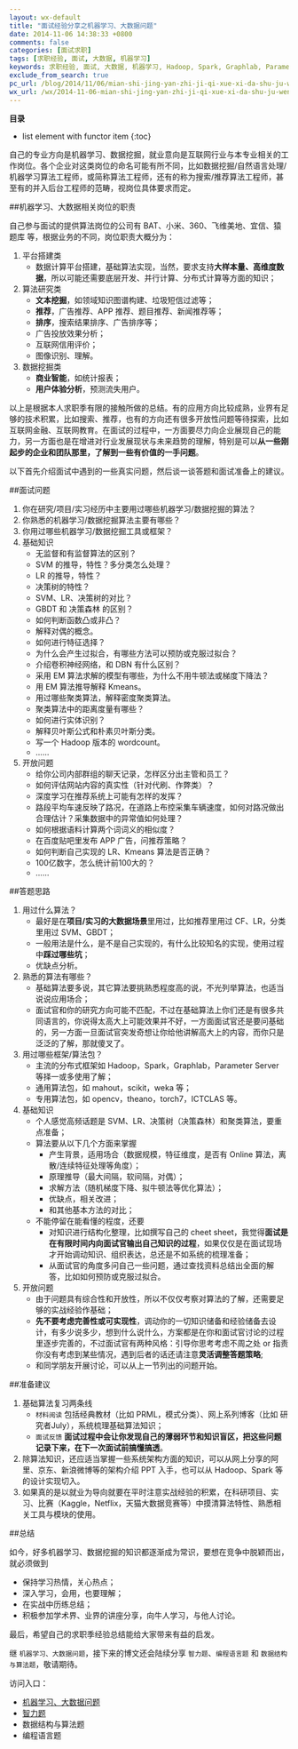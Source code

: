 ```yaml
---
layout: wx-default
title: "面试经验分享之机器学习、大数据问题"
date: 2014-11-06 14:38:33 +0800
comments: false
categories: [面试求职]
tags: [求职经验, 面试, 大数据, 机器学习]
keywords: 求职经验, 面试, 大数据, 机器学习, Hadoop, Spark, Graphlab, Parameter Server, mahout, scikit, weka, opencv, theano, torch7, ICTCLAS
exclude_from_search: true
pc_url: /blog/2014/11/06/mian-shi-jing-yan-zhi-ji-qi-xue-xi-da-shu-ju-wen-ti/
wx_url: /wx/2014-11-06-mian-shi-jing-yan-zhi-ji-qi-xue-xi-da-shu-ju-wen-ti.html
---
```


__目录__

* list element with functor item
{:toc}

<!-- excerpt start -->

自己的专业方向是机器学习、数据挖掘，就业意向是互联网行业与本专业相关的工作岗位。各个企业对这类岗位的命名可能有所不同，比如数据挖掘/自然语言处理/机器学习算法工程师，或简称算法工程师，还有的称为搜索/推荐算法工程师，甚至有的并入后台工程师的范畴，视岗位具体要求而定。

##机器学习、大数据相关岗位的职责

自己参与面试的提供算法岗位的公司有 BAT、小米、360、飞维美地、宜信、猿题库 等，根据业务的不同，岗位职责大概分为：

1. 平台搭建类
	- 数据计算平台搭建，基础算法实现，当然，要求支持**大样本量、高维度数据**，所以可能还需要底层开发、并行计算、分布式计算等方面的知识；
2. 算法研究类
	- **文本挖掘**，如领域知识图谱构建、垃圾短信过滤等；
	- **推荐**，广告推荐、APP 推荐、题目推荐、新闻推荐等；
	- **排序**，搜索结果排序、广告排序等；
	- 广告投放效果分析；
	- 互联网信用评价；
	- 图像识别、理解。
3. 数据挖掘类
	- **商业智能**，如统计报表；
	- **用户体验分析**，预测流失用户。

以上是根据本人求职季有限的接触所做的总结。有的应用方向比较成熟，业界有足够的技术积累，比如搜索、推荐，也有的方向还有很多开放性问题等待探索，比如互联网金融、互联网教育。在面试的过程中，一方面要尽力向企业展现自己的能力，另一方面也是在增进对行业发展现状与未来趋势的理解，特别是可以**从一些刚起步的企业和团队那里，了解到一些有价值的一手问题**。

以下首先介绍面试中遇到的一些真实问题，然后谈一谈答题和面试准备上的建议。

<!-- excerpt end -->

##面试问题

1. 你在研究/项目/实习经历中主要用过哪些机器学习/数据挖掘的算法？
2. 你熟悉的机器学习/数据挖掘算法主要有哪些？
3. 你用过哪些机器学习/数据挖掘工具或框架？
4. 基础知识
	- 无监督和有监督算法的区别？
	- SVM 的推导，特性？多分类怎么处理？
	- LR 的推导，特性？
	- 决策树的特性？
	- SVM、LR、决策树的对比？
	- GBDT 和 决策森林 的区别？
	- 如何判断函数凸或非凸？
	- 解释对偶的概念。
	- 如何进行特征选择？
	- 为什么会产生过拟合，有哪些方法可以预防或克服过拟合？
	- 介绍卷积神经网络，和 DBN 有什么区别？
	- 采用 EM 算法求解的模型有哪些，为什么不用牛顿法或梯度下降法？
	- 用 EM 算法推导解释 Kmeans。
	- 用过哪些聚类算法，解释密度聚类算法。
	- 聚类算法中的距离度量有哪些？
	- 如何进行实体识别？
	- 解释贝叶斯公式和朴素贝叶斯分类。
	- 写一个 Hadoop 版本的 wordcount。
	- ……
5. 开放问题
	- 给你公司内部群组的聊天记录，怎样区分出主管和员工？
	- 如何评估网站内容的真实性（针对代刷、作弊类）？
	- 深度学习在推荐系统上可能有怎样的发挥？
	- 路段平均车速反映了路况，在道路上布控采集车辆速度，如何对路况做出合理估计？采集数据中的异常值如何处理？
	- 如何根据语料计算两个词词义的相似度？
	- 在百度贴吧里发布 APP 广告，问推荐策略？
	- 如何判断自己实现的 LR、Kmeans 算法是否正确？
	- 100亿数字，怎么统计前100大的？
	- ……

##答题思路

1. 用过什么算法？
	- 最好是在**项目/实习的大数据场景**里用过，比如推荐里用过 CF、LR，分类里用过 SVM、GBDT；
	- 一般用法是什么，是不是自己实现的，有什么比较知名的实现，使用过程中**踩过哪些坑**；
	- 优缺点分析。
2. 熟悉的算法有哪些？
	- 基础算法要多说，其它算法要挑熟悉程度高的说，不光列举算法，也适当说说应用场合；
	- 面试官和你的研究方向可能不匹配，不过在基础算法上你们还是有很多共同语言的，你说得太高大上可能效果并不好，一方面面试官还是要问基础的，另一方面一旦面试官突发奇想让你给他讲解高大上的内容，而你只是泛泛的了解，那就傻叉了。
3. 用过哪些框架/算法包？
	- 主流的分布式框架如 Hadoop，Spark，Graphlab，Parameter Server 等择一或多使用了解；
	- 通用算法包，如 mahout，scikit，weka 等；
	- 专用算法包，如 opencv，theano，torch7，ICTCLAS 等。
4. 基础知识
	- 个人感觉高频话题是 SVM、LR、决策树（决策森林）和聚类算法，要重点准备；
	- 算法要从以下几个方面来掌握
		- 产生背景，适用场合（数据规模，特征维度，是否有 Online 算法，离散/连续特征处理等角度）；
		- 原理推导（最大间隔，软间隔，对偶）；
		- 求解方法（随机梯度下降、拟牛顿法等优化算法）；
		- 优缺点，相关改进；
		- 和其他基本方法的对比；
	- 不能停留在能看懂的程度，还要
		- 对知识进行结构化整理，比如撰写自己的 cheet sheet，我觉得**面试是在有限时间内向面试官输出自己知识的过程**，如果仅仅是在面试现场才开始调动知识、组织表达，总还是不如系统的梳理准备；
		- 从面试官的角度多问自己一些问题，通过查找资料总结出全面的解答，比如如何预防或克服过拟合。
5. 开放问题
	- 由于问题具有综合性和开放性，所以不仅仅考察对算法的了解，还需要足够的实战经验作基础；
	- **先不要考虑完善性或可实现性**，调动你的一切知识储备和经验储备去设计，有多少说多少，想到什么说什么，方案都是在你和面试官讨论的过程里逐步完善的，不过面试官有两种风格：引导你思考考虑不周之处 or 指责你没有考虑到某些情况，遇到后者的话还请注意**灵活调整答题策略**;
	- 和同学朋友开展讨论，可以从上一节列出的问题开始。	

##准备建议

1. 基础算法复习两条线
	- `材料阅读` 包括经典教材（比如 PRML，模式分类）、网上系列博客（比如 研究者July），系统梳理基础算法知识；
	- `面试反馈` **面试过程中会让你发现自己的薄弱环节和知识盲区，把这些问题记录下来，在下一次面试前搞懂搞透**。
2. 除算法知识，还应适当掌握一些系统架构方面的知识，可以从网上分享的阿里、京东、新浪微博等的架构介绍 PPT 入手，也可以从 Hadoop、Spark 等的设计实现切入。
3. 如果真的是以就业为导向就要在平时注意实战经验的积累，在科研项目、实习、比赛（Kaggle，Netflix，天猫大数据竞赛等）中摸清算法特性、熟悉相关工具与模块的使用。

##总结

如今，好多机器学习、数据挖掘的知识都逐渐成为常识，要想在竞争中脱颖而出，就必须做到

- 保持学习热情，关心热点；
- 深入学习，会用，也要理解；
- 在实战中历练总结；
- 积极参加学术界、业界的讲座分享，向牛人学习，与他人讨论。

最后，希望自己的求职季经验总结能给大家带来有益的启发。

继 `机器学习、大数据问题`，接下来的博文还会陆续分享 `智力题`、`编程语言题` 和 `数据结构与算法题`，敬请期待。

访问入口：

- [机器学习、大数据问题](/wx/2014-11-06-mian-shi-jing-yan-zhi-ji-qi-xue-xi-da-shu-ju-wen-ti.html)
- [智力题](/wx/2014-11-07-mian-shi-jing-yan-fen-xiang-zhi-zhi-li-ti.html)
- 数据结构与算法题
- 编程语言题